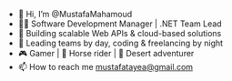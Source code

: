 - 👋 Hi, I’m @MustafaMahamoud
- 👨‍💻 Software Development Manager | .NET Team Lead  
- 🚀 Building scalable Web APIs & cloud-based solutions
- 📌 Leading teams by day, coding & freelancing by night
- 🎮 Gamer | 🐎 Horse rider | 🌵 Desert adventurer
- 📫 How to reach me mustafatayea@gmail.com

<!---
MustafaMahamoud/MustafaMahamoud is a ✨ special ✨ repository because its `README.md` (this file) appears on your GitHub profile.
You can click the Preview link to take a look at your changes.
--->
